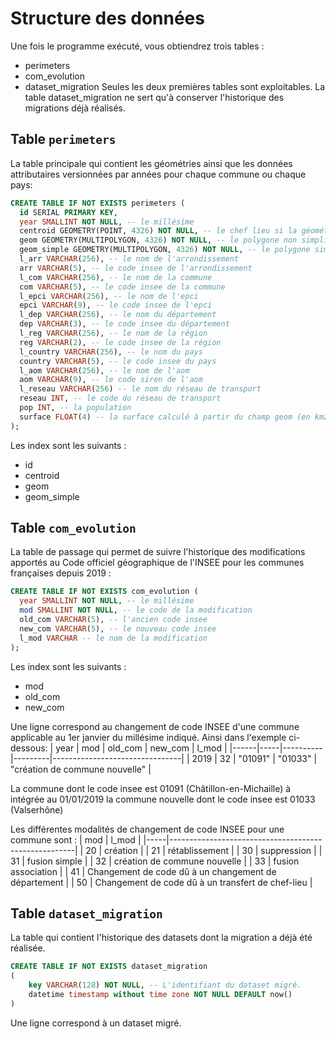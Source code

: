 # Structure des données

Une fois le programme exécuté, vous obtiendrez trois tables :

- perimeters
- com_evolution
- dataset_migration Seules les deux premières tables sont exploitables. La table
  dataset_migration ne sert qu'à conserver l'historique des migrations déjà
  réalisés.

## Table `perimeters`

La table principale qui contient les géométries ainsi que les données
attributaires versionnées par années pour chaque commune ou chaque pays:

```sql
CREATE TABLE IF NOT EXISTS perimeters (
  id SERIAL PRIMARY KEY,
  year SMALLINT NOT NULL, -- le millésime
  centroid GEOMETRY(POINT, 4326) NOT NULL, -- le chef lieu si la géométrie est une commune, le centroid sinon. La projection est en 4326
  geom GEOMETRY(MULTIPOLYGON, 4326) NOT NULL, -- le polygone non simplifié en projection 4326
  geom_simple GEOMETRY(MULTIPOLYGON, 4326) NOT NULL, -- le polygone simplifié en projection 4326 pour un usage web par exemple
  l_arr VARCHAR(256), -- le nom de l'arrondissement
  arr VARCHAR(5), -- le code insee de l'arrondissement
  l_com VARCHAR(256), -- le nom de la commune
  com VARCHAR(5), -- le code insee de la commune
  l_epci VARCHAR(256), -- le nom de l'epci 
  epci VARCHAR(9), -- le code insee de l'epci
  l_dep VARCHAR(256), -- le nom du département
  dep VARCHAR(3), -- le code insee du département
  l_reg VARCHAR(256), -- le nom de la région
  reg VARCHAR(2), -- le code insee de la région
  l_country VARCHAR(256), -- le nom du pays
  country VARCHAR(5), -- le code insee du pays
  l_aom VARCHAR(256), -- le nom de l'aom
  aom VARCHAR(9), -- le code siren de l'aom
  l_reseau VARCHAR(256) -- le nom du réseau de transport
  reseau INT, -- le code du réseau de transport
  pop INT, -- la population
  surface FLOAT(4) -- la surface calculé à partir du champ geom (en km2)
);
```

Les index sont les suivants :

- id
- centroid
- geom
- geom_simple

## Table `com_evolution`

La table de passage qui permet de suivre l'historique des modifications apportés
au Code officiel géographique de l'INSEE pour les communes françaises depuis
2019 :

```sql
CREATE TABLE IF NOT EXISTS com_evolution (
  year SMALLINT NOT NULL, -- le millésime
  mod SMALLINT NOT NULL, -- le code de la modification
  old_com VARCHAR(5), -- l'ancien code insee
  new_com VARCHAR(5), -- le nouveau code insee
  l_mod VARCHAR -- le nom de la modification
);
```

Les index sont les suivants :

- mod
- old_com
- new_com

Une ligne correspond au changement de code INSEE d'une commune applicable au 1er
janvier du millésime indiqué. Ainsi dans l'exemple ci-dessous: | year | mod |
old_com | new_com | l_mod |
|------|-----|----------|---------|--------------------------------| | 2019 | 32
|	"01091" |	"01033" |	"création de commune nouvelle" |

La commune dont le code insee est 01091 (Châtillon-en-Michaille) à intégrée au
01/01/2019 la commune nouvelle dont le code insee est 01033 (Valserhône)

Les différentes modalités de changement de code INSEE pour une commune sont : |
mod | l_mod | |-----|------------------------------------------------------| |
20 | création | | 21 | rétablissement | | 30 | suppression | | 31 | fusion
simple | | 32 | création de commune nouvelle | | 33 | fusion association | | 41
| Changement de code dû à un changement de département | | 50 | Changement de
code dû à un transfert de chef-lieu |

## Table `dataset_migration`

La table qui contient l'historique des datasets dont la migration a déjà été
réalisée.

```sql
CREATE TABLE IF NOT EXISTS dataset_migration
(
    key VARCHAR(128) NOT NULL, -- L'identifiant du dataset migré.
    datetime timestamp without time zone NOT NULL DEFAULT now()
)
```

Une ligne correspond à un dataset migré.
